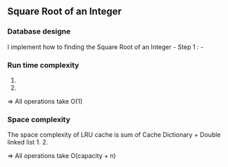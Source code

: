 ## Square Root of an Integer ##

### Database designe ###
I implement how to finding the Square Root of an Integer
    - Step 1 : 
    - 

### Run time complexity ###
1. 
2. 

 => All operations take O(1) 

### Space complexity ###

The space complexity of LRU cache is sum of Cache Dictionary + Double linked list 
1. 
2. 

=> All operations take O(capacity + n) 
